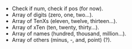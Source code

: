 - Check if num, check if pos (for now).
- Array of digits (zero, one, two...).
- Array of TenXs (eleven, twelve, thirteen...).
- Array of xTen (ten, twenty, thirty...).
- Array of names (hundred, thousand, million...).
- Array of others (minus, -, and, point) (?).
